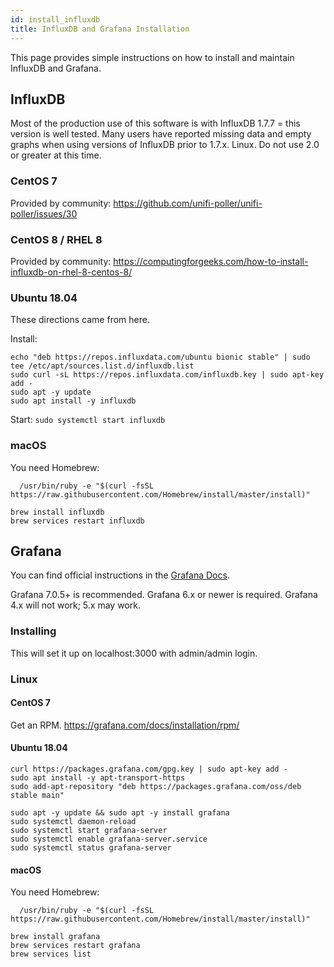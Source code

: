 ```yaml
---
id: install_influxdb
title: InfluxDB and Grafana Installation
---
```



This page provides simple instructions on how to install and maintain InfluxDB and Grafana.

## InfluxDB

Most of the production use of this software is with InfluxDB 1.7.7 = this version is well tested. Many users have reported missing data and empty graphs when using versions of InfluxDB prior to 1.7.x.
Linux. Do not use 2.0 or greater at this time.

### CentOS 7

Provided by community: https://github.com/unifi-poller/unifi-poller/issues/30

### CentOS 8 / RHEL 8

Provided by community: https://computingforgeeks.com/how-to-install-influxdb-on-rhel-8-centos-8/

### Ubuntu 18.04

These directions came from here.

Install:
```
echo "deb https://repos.influxdata.com/ubuntu bionic stable" | sudo tee /etc/apt/sources.list.d/influxdb.list
sudo curl -sL https://repos.influxdata.com/influxdb.key | sudo apt-key add -
sudo apt -y update
sudo apt install -y influxdb
```
Start:
`sudo systemctl start influxdb`

### macOS

You need Homebrew:
```
  /usr/bin/ruby -e "$(curl -fsSL https://raw.githubusercontent.com/Homebrew/install/master/install)"
```
```
brew install influxdb
brew services restart influxdb
```

## Grafana

You can find official instructions in the [Grafana Docs](https://grafana.com/docs/grafana/latest/installation/).

Grafana 7.0.5+ is recommended. Grafana 6.x or newer is required. Grafana 4.x will not work; 5.x may work.

### Installing

This will set it up on localhost:3000 with admin/admin login.

### Linux

#### CentOS 7

Get an RPM. https://grafana.com/docs/installation/rpm/

#### Ubuntu 18.04
```
curl https://packages.grafana.com/gpg.key | sudo apt-key add -
sudo apt install -y apt-transport-https
sudo add-apt-repository "deb https://packages.grafana.com/oss/deb stable main"

sudo apt -y update && sudo apt -y install grafana
sudo systemctl daemon-reload
sudo systemctl start grafana-server
sudo systemctl enable grafana-server.service
sudo systemctl status grafana-server
```

#### macOS

You need Homebrew:
```
  /usr/bin/ruby -e "$(curl -fsSL https://raw.githubusercontent.com/Homebrew/install/master/install)"
```
```
brew install grafana
brew services restart grafana
brew services list
```
